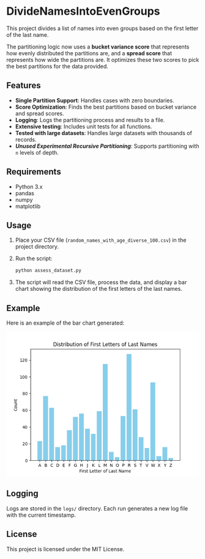 # DivideNamesIntoEvenGroups

This project divides a list of names into even groups based on the first letter of the last name.

The partitioning logic now uses a **bucket variance score** that represents how evenly distributed the partitions are, and a **spread score** that represents how wide the partitions are. It optimizes these two scores to pick the best partitions for the data provided.

## Features

- **Single Partition Support**: Handles cases with zero boundaries.
- **Score Optimization**: Finds the best partitions based on bucket variance and spread scores.
- **Logging**: Logs the partitioning process and results to a file.
- **Extensive testing**: Includes unit tests for all functions.
- **Tested with large datasets**: Handles large datasets with thousands of records.
- ***Unused Experimental Recursive Partitioning***: Supports partitioning with `n` levels of depth.

## Requirements

- Python 3.x
- pandas
- numpy
- matplotlib

## Usage

1. Place your CSV file (`random_names_with_age_diverse_100.csv`) in the project directory.

2. Run the script:
    ```sh
    python assess_dataset.py
    ```

3. The script will read the CSV file, process the data, and display a bar chart showing the distribution of the first letters of the last names.

## Example

Here is an example of the bar chart generated:

![Bar Chart Example](example_chart.png)

## Logging

Logs are stored in the `logs/` directory. Each run generates a new log file with the current timestamp.

## License

This project is licensed under the MIT License.